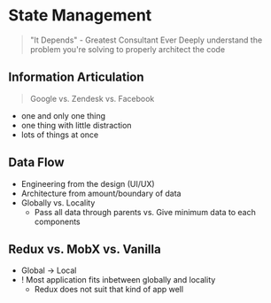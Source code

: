 # State Management
> "It Depends" - Greatest Consultant Ever
> Deeply understand the problem you're solving to properly architect the code

## Information Articulation
> Google vs. Zendesk vs. Facebook
- one and only one thing
- one thing with little distraction
- lots of things at once

## Data Flow
- Engineering from the design (UI/UX)
- Architecture from amount/boundary of data
- Globally vs. Locality
  - Pass all data through parents vs. Give minimum data to each components

## Redux vs. MobX vs. Vanilla
- Global -> Local
- ! Most application fits inbetween globally and locality
  - Redux does not suit that kind of app well